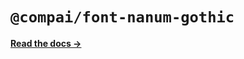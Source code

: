 # `@compai/font-nanum-gothic`

[**Read the docs &rarr;**](https://components.ai/docs/typefaces/nanum-gothic)
